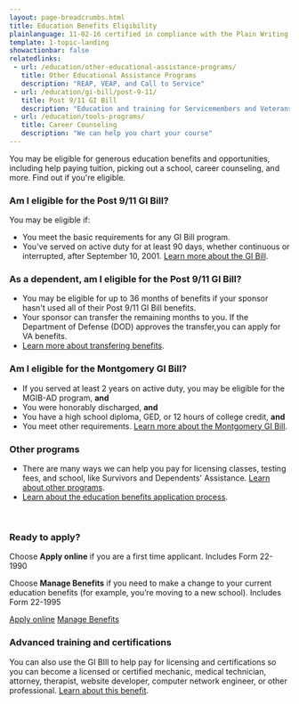 ```yaml
---
layout: page-breadcrumbs.html
title: Education Benefits Eligibility 
plainlanguage: 11-02-16 certified in compliance with the Plain Writing Act
template: 1-topic-landing
showactionbar: false
relatedlinks:
 - url: /education/other-educational-assistance-programs/
   title: Other Educational Assistance Programs
   description: "REAP, VEAP, and Call to Service"
 - url: /education/gi-bill/post-9-11/
   title: Post 9/11 GI Bill
   description: "Education and training for Servicemembers and Veterans"
 - url: /education/tools-programs/
   title: Career Counseling
   description: "We can help you chart your course"
---
```


You may be eligible for generous education benefits and opportunities, including help paying tuition, picking out a school, career counseling, and more. Find out if you're eligible.

<div class="feature" markdown="1">

### Am I eligible for the Post 9/11 GI Bill?

You may be eligible if:

- You meet the basic requirements for any GI Bill program.
- You've served on active duty for at least 90 days, whether continuous or interrupted, after September 10, 2001.
[Learn more about the GI Bill](/education/gi-bill/post-9-11/).

### As a dependent, am I eligible for the Post 9/11 GI Bill?

- You may be eligible for up to 36 months of benefits if your sponsor hasn't used all of their Post 9/11 GI Bill benefits. 
- Your sponsor can transfer the remaining months to you. If the Department of Defense (DOD) approves the transfer,you can apply for VA benefits. 
- [Learn more about transfering benefits](/education/gi-bill/transfer/). 

### Am I eligible for the Montgomery GI Bill? 

- If you served at least 2 years on active duty, you may be eligible for the MGIB-AD program, **and**
- You were honorably discharged, **and**
- You have a high school diploma, GED, or 12 hours of college credit, **and** 
- You meet other requirements. [Learn more about the Montgomery GI Bill](/education/gi-bill/montgomery-active-duty/).

### Other programs 

- There are many ways we can help you pay for licensing classes, testing fees, and school, like Survivors and Dependents' Assistance. [Learn about other programs](/education/gi-bill/). 
- [Learn about the education benefits application process](/education/apply). 

</div>

<div markdown="0"><br></div>

### Ready to apply?

Choose **Apply online** if you are a first time applicant.
Includes Form 22-1990

Choose **Manage Benefits** if you need to make a change to your current education benefits (for example, you’re moving to a new school).
Includes Form 22-1995

<a class="usa-button-primary va-button-primary" href="/education/apply-for-education-benefits/application/1990/introduction">Apply online</a>
<a href="/education/apply-for-education-benefits/application/1995" class="usa-button-primary usa-button-outline" target="_blank">Manage Benefits</a>

### Advanced training and certifications

You can also use the GI BIll to help pay for licensing and certifications so you can become a licensed or certified mechanic, medical technician, attorney, therapist, website developer, computer network engineer, or other professional. [Learn about this benefit](/education/advanced-training-and-certifications/).


<div markdown="0"><br></div>
